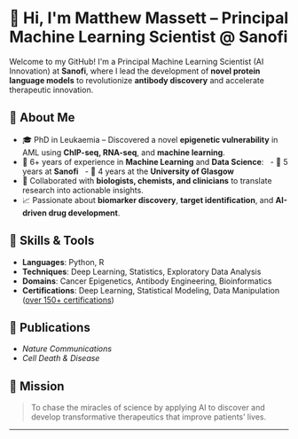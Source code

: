 # 👋 Hi, I'm Matthew Massett – Principal Machine Learning Scientist @ Sanofi

Welcome to my GitHub! I'm a Principal Machine Learning Scientist (AI Innovation) at **Sanofi**, where I lead the development of **novel protein language models** to revolutionize **antibody discovery** and accelerate therapeutic innovation.

## 🔬 About Me

- 🎓 PhD in Leukaemia – Discovered a novel **epigenetic vulnerability** in AML using **ChIP-seq, RNA-seq**, and **machine learning**.
- 🧬 6+ years of experience in **Machine Learning** and **Data Science**:
  - 🏢 5 years at **Sanofi**
  - 🧪 4 years at the **University of Glasgow**
- 🤝 Collaborated with **biologists, chemists, and clinicians** to translate research into actionable insights.
- 📈 Passionate about **biomarker discovery**, **target identification**, and **AI-driven drug development**.

## 🧠 Skills & Tools

- **Languages**: Python, R
- **Techniques**: Deep Learning, Statistics, Exploratory Data Analysis
- **Domains**: Cancer Epigenetics, Antibody Engineering, Bioinformatics
- **Certifications**: Deep Learning, Statistical Modeling, Data Manipulation ([over 150+ certifications](https://www.linkedin.com/in/matthew-massett-data-scientist/))
  

## 📝 Publications

- *Nature Communications*
- *Cell Death & Disease*

## 🚀 Mission

> To chase the miracles of science by applying AI to discover and develop transformative therapeutics that improve patients’ lives.

---
